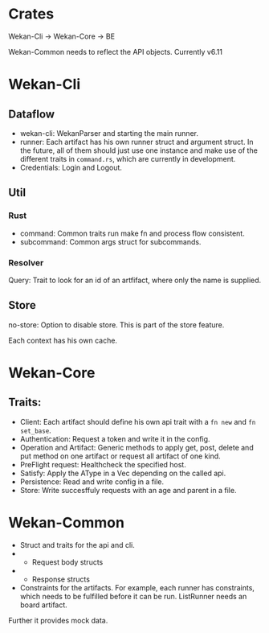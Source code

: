 # Crates

Wekan-Cli -> Wekan-Core -> BE

Wekan-Common needs to reflect the API objects. Currently v6.11


# Wekan-Cli

## Dataflow

- wekan-cli: WekanParser and starting the main runner.
- runner: Each artifact has his own runner struct and argument struct. In the future, all of them should just use one instance and make use of the different traits in `command.rs`, which are currently in development.
- Credentials: Login and Logout.


## Util

### Rust

- command: Common traits run make fn and process flow consistent.
- subcommand: Common args struct for subcommands.


### Resolver

Query: Trait to look for an id of an artfifact, where only the name is supplied.


## Store

no-store: Option to disable store. This is part of the store feature.

Each context has his own cache.


# Wekan-Core

## Traits:

- Client: Each artifact should define his own api trait with a `fn new` and `fn set_base`.
- Authentication: Request a token and write it in the config.
- Operation and Artifact: Generic methods to apply get, post, delete and put method on one artifact or request all artifact of one kind.
- PreFlight request: Healthcheck the specified host.
- Satisfy: Apply the AType in a Vec<Artifact> depending on the called api.
- Persistence: Read and write config in a file.
- Store: Write succesffuly requests with an age and parent in a file.


# Wekan-Common

- Struct and traits for the api and cli.
- - Request body structs
- - Response structs
- Constraints for the artifacts. For example, each runner has constraints, which needs to be fulfilled before it can be run. ListRunner needs an board artifact.

Further it provides mock data.
